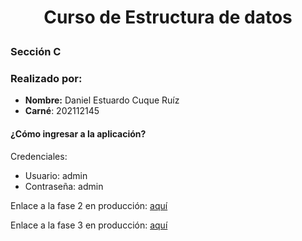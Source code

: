 # <p align = "center"> Curso de Estructura de datos </p>
### Sección C
### Realizado por:
- **Nombre:** Daniel Estuardo Cuque Ruíz
- **Carné**: 202112145

#### ¿Cómo ingresar a la aplicación?
Credenciales:
- Usuario: admin
- Contraseña: admin

Enlace a la fase 2 en producción: [aquí](https://danielcuque.github.io/EDD_1S2023_PY_202112145/EDD_Proyecto1_Fase2/index.html)

Enlace a la fase 3 en producción: [aquí](https://danielcuque.github.io/EDD_1S2023_PY_202112145/EDD_Proyecto1_Fase3/index.html)
